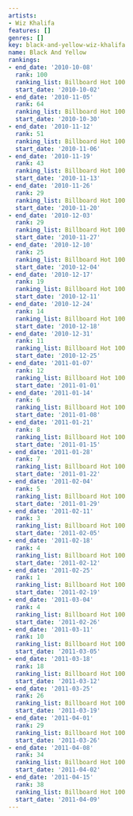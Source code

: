 ```yaml
---
artists:
- Wiz Khalifa
features: []
genres: []
key: black-and-yellow-wiz-khalifa
name: Black And Yellow
rankings:
- end_date: '2010-10-08'
  rank: 100
  ranking_list: Billboard Hot 100
  start_date: '2010-10-02'
- end_date: '2010-11-05'
  rank: 64
  ranking_list: Billboard Hot 100
  start_date: '2010-10-30'
- end_date: '2010-11-12'
  rank: 51
  ranking_list: Billboard Hot 100
  start_date: '2010-11-06'
- end_date: '2010-11-19'
  rank: 43
  ranking_list: Billboard Hot 100
  start_date: '2010-11-13'
- end_date: '2010-11-26'
  rank: 29
  ranking_list: Billboard Hot 100
  start_date: '2010-11-20'
- end_date: '2010-12-03'
  rank: 29
  ranking_list: Billboard Hot 100
  start_date: '2010-11-27'
- end_date: '2010-12-10'
  rank: 25
  ranking_list: Billboard Hot 100
  start_date: '2010-12-04'
- end_date: '2010-12-17'
  rank: 19
  ranking_list: Billboard Hot 100
  start_date: '2010-12-11'
- end_date: '2010-12-24'
  rank: 14
  ranking_list: Billboard Hot 100
  start_date: '2010-12-18'
- end_date: '2010-12-31'
  rank: 11
  ranking_list: Billboard Hot 100
  start_date: '2010-12-25'
- end_date: '2011-01-07'
  rank: 12
  ranking_list: Billboard Hot 100
  start_date: '2011-01-01'
- end_date: '2011-01-14'
  rank: 6
  ranking_list: Billboard Hot 100
  start_date: '2011-01-08'
- end_date: '2011-01-21'
  rank: 8
  ranking_list: Billboard Hot 100
  start_date: '2011-01-15'
- end_date: '2011-01-28'
  rank: 7
  ranking_list: Billboard Hot 100
  start_date: '2011-01-22'
- end_date: '2011-02-04'
  rank: 5
  ranking_list: Billboard Hot 100
  start_date: '2011-01-29'
- end_date: '2011-02-11'
  rank: 3
  ranking_list: Billboard Hot 100
  start_date: '2011-02-05'
- end_date: '2011-02-18'
  rank: 4
  ranking_list: Billboard Hot 100
  start_date: '2011-02-12'
- end_date: '2011-02-25'
  rank: 1
  ranking_list: Billboard Hot 100
  start_date: '2011-02-19'
- end_date: '2011-03-04'
  rank: 4
  ranking_list: Billboard Hot 100
  start_date: '2011-02-26'
- end_date: '2011-03-11'
  rank: 10
  ranking_list: Billboard Hot 100
  start_date: '2011-03-05'
- end_date: '2011-03-18'
  rank: 18
  ranking_list: Billboard Hot 100
  start_date: '2011-03-12'
- end_date: '2011-03-25'
  rank: 26
  ranking_list: Billboard Hot 100
  start_date: '2011-03-19'
- end_date: '2011-04-01'
  rank: 29
  ranking_list: Billboard Hot 100
  start_date: '2011-03-26'
- end_date: '2011-04-08'
  rank: 34
  ranking_list: Billboard Hot 100
  start_date: '2011-04-02'
- end_date: '2011-04-15'
  rank: 38
  ranking_list: Billboard Hot 100
  start_date: '2011-04-09'
---
```


